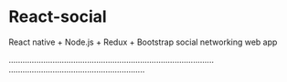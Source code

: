 # React-social
React native + Node.js + Redux + Bootstrap social networking web app

.........................................................................................
...........................................................